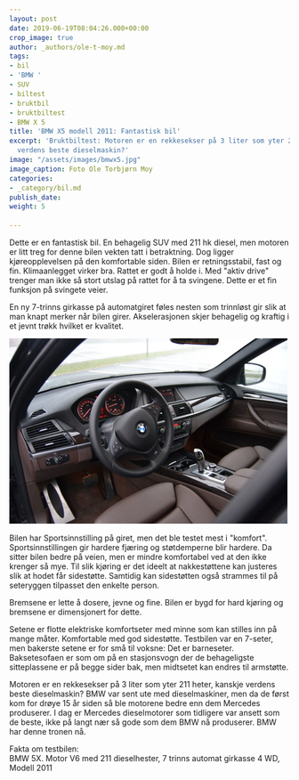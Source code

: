 ```yaml
---
layout: post
date: 2019-06-19T08:04:26.000+00:00
crop_image: true
author: _authors/ole-t-moy.md
tags:
- bil
- 'BMW '
- SUV
- biltest
- bruktbil
- bruktbiltest
- BMW X 5
title: 'BMW X5 modell 2011: Fantastisk bil'
excerpt: 'Bruktbiltest: Motoren er en rekkesekser på 3 liter som yter 211 heter, kanskje
  verdens beste dieselmaskin?'
image: "/assets/images/bmwx5.jpg"
image_caption: Foto Ole Torbjørn Moy
categories:
- _category/bil.md
publish_date: 
weight: 5

---
```

Dette er en fantastisk bil. En behagelig SUV med 211 hk diesel, men motoren er litt treg for denne bilen vekten tatt i betraktning. Dog ligger kjøreopplevelsen på den komfortable siden. Bilen er retningsstabil, fast og fin. Klimaanlegget virker bra. Rattet er godt å holde i. Med "aktiv drive" trenger man ikke så stort utslag på rattet for å ta svingene. Dette er et fin funksjon på svingete veier.

En ny 7-trinns girkasse på automatgiret føles nesten som trinnløst gir slik at man knapt merker når bilen girer. Akselerasjonen skjer behagelig og kraftig i et jevnt trøkk hvilket er kvalitet.

![](/assets/images/bmwx51.jpg)

Bilen har Sportsinnstilling på giret, men det ble testet mest i "komfort". Sportsinnstillingen gir hardere fjæring og støtdemperne blir hardere. Da sitter bilen bedre på veien, men er mindre komfortabel ved at den ikke krenger så mye. Til slik kjøring er det ideelt at nakkestøttene kan justeres slik at hodet får sidestøtte. Samtidig kan sidestøtten også strammes til på seteryggen tilpasset den enkelte person.

Bremsene er lette å dosere, jevne og fine. Bilen er bygd for hard kjøring og bremsene er dimensjonert for dette.

Setene er flotte elektriske komfortseter med minne som kan stilles inn på mange måter. Komfortable med god sidestøtte. Testbilen var en 7-seter, men bakerste setene er for små til voksne: Det er barneseter. Baksetesofaen er som om på en stasjonsvogn der de behageligste sitteplassene er på begge sider bak, men midtsetet kan endres til armstøtte.

Motoren er en rekkesekser på 3 liter som yter 211 heter, kanskje verdens beste dieselmaskin? BMW var sent ute med dieselmaskiner, men da de først kom for drøye 15 år siden så ble motorene bedre enn dem Mercedes produserer. I dag er Mercedes dieselmotorer som tidligere var ansett som de beste, ikke på langt nær så gode som dem BMW nå produserer. BMW har denne tronen nå.

  
Fakta om testbilen:   
BMW 5X. Motor V6 med 211 dieselhester, 7 trinns automat girkasse 4 WD, Modell 2011